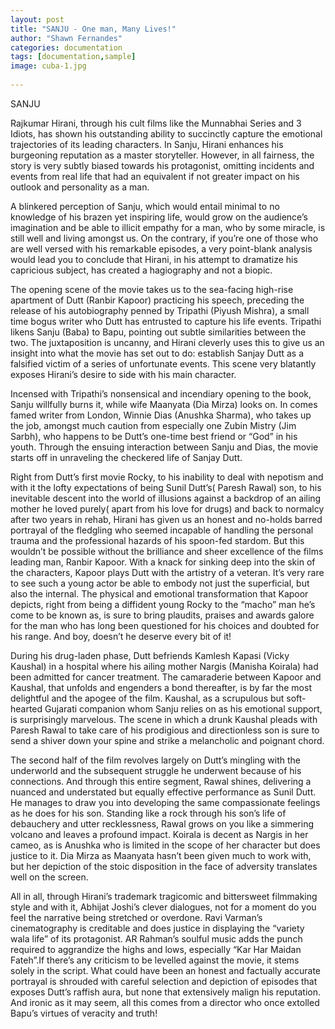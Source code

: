 ```yaml
---
layout: post
title: "SANJU - One man, Many Lives!"
author: "Shawn Fernandes"
categories: documentation
tags: [documentation,sample]
image: cuba-1.jpg
      
---
```




 SANJU 

Rajkumar Hirani, through his cult films like the Munnabhai Series and 3 Idiots, has shown his outstanding
ability to succinctly capture the emotional trajectories of its leading characters. In Sanju, Hirani
enhances his burgeoning reputation as a master storyteller. However, in all fairness, the story is very 
subtly biased towards his protagonist, omitting incidents and events from real life that had an
equivalent if not greater impact on his outlook and personality as a man.

A blinkered perception of Sanju, which would entail minimal to no knowledge of his brazen yet inspiring
life, would grow on the audience’s imagination and be able to illicit empathy for a man, who by some
miracle, is still well and living amongst us. On the contrary, if you’re one of those who are well 
versed with his remarkable episodes, a very point-blank analysis would lead you to conclude that Hirani,
in his attempt to dramatize his capricious subject, has created a hagiography and not a biopic.

The opening scene of the movie takes us to the sea-facing high-rise apartment of Dutt (Ranbir Kapoor)
practicing his speech, preceding the release of his autobiography penned by Tripathi (Piyush Mishra),
a small time bogus writer who Dutt has entrusted to capture his life events. Tripathi likens Sanju (Baba)
to Bapu, pointing out subtle similarities between the two. The juxtaposition is uncanny, and Hirani
cleverly uses this to give us an insight into what the movie has set out to do: establish Sanjay Dutt as
a falsified victim of a series of unfortunate events. This scene very blatantly exposes Hirani’s desire to
side with his main character.

Incensed with Tripathi’s nonsensical and incendiary opening to the book, Sanju willfully burns it, while
wife Maanyata (Dia Mirza) looks on. In comes famed writer from London, Winnie Dias (Anushka
Sharma), who takes up the job, amongst much caution from especially one Zubin Mistry (Jim Sarbh),
who happens to be Dutt’s one-time best friend or “God” in his youth. Through the ensuing interaction
between Sanju and Dias, the movie starts off in unraveling the checkered life of Sanjay Dutt.

Right from Dutt’s first movie Rocky, to his inability to deal with nepotism and with it the lofty
expectations of being Sunil Dutt’s( Paresh Rawal) son, to his inevitable descent into the world of
illusions against a backdrop of an ailing mother he loved purely( apart from his love for drugs) and
back to normalcy after two years in rehab, Hirani has given us an honest and no-holds barred portrayal
of the fledgling who seemed incapable of handling the personal trauma and the professional hazards
of his spoon-fed stardom. But this wouldn’t be possible without the brilliance and sheer excellence of
the films leading man, Ranbir Kapoor. With a knack for sinking deep into the skin of the characters,
Kapoor plays Dutt with the artistry of a veteran. It’s very rare to see such a young actor be able to
embody not just the superficial, but also the internal. The physical and emotional transformation that
Kapoor depicts, right from being a diffident young Rocky to the “macho” man he’s come to be known
as, is sure to bring plaudits, praises and awards galore for the man who has long been questioned for
his choices and doubted for his range. And boy, doesn’t he deserve every bit of it!

During his drug-laden phase, Dutt befriends Kamlesh Kapasi (Vicky Kaushal) in a hospital where his
ailing mother Nargis (Manisha Koirala) had been admitted for cancer treatment. The camaraderie
between Kapoor and Kaushal, that unfolds and engenders a bond thereafter, is by far the most
delightful and the apogee of the film. Kaushal, as a scrupulous but soft-hearted Gujarati companion
whom Sanju relies on as his emotional support, is surprisingly marvelous. The scene in which a drunk
Kaushal pleads with Paresh Rawal to take care of his prodigious and directionless son is sure to send
a shiver down your spine and strike a melancholic and poignant chord.

The second half of the film revolves largely on Dutt’s mingling with the underworld and the
subsequent struggle he underwent because of his connections. And through this entire segment,
Rawal shines, delivering a nuanced and understated but equally effective performance as Sunil Dutt.
He manages to draw you into developing the same compassionate feelings as he does for his son.
Standing like a rock through his son’s life of debauchery and utter recklessness, Rawal grows on you
like a simmering volcano and leaves a profound impact. Koirala is decent as Nargis in her cameo, as is
Anushka who is limited in the scope of her character but does justice to it. Dia Mirza as Maanyata
hasn’t been given much to work with, but her depiction of the stoic disposition in the face of adversity
translates well on the screen.

All in all, through Hirani’s trademark tragicomic and bittersweet filmmaking style and with it, Abhijat
Joshi’s clever dialogues, not for a moment do you feel the narrative being stretched or overdone. Ravi
Varman’s cinematography is creditable and does justice in displaying the “variety wala life” of its
protagonist. AR Rahman’s soulful music adds the punch required to aggrandize the highs and lows,
especially “Kar Har Maidan Fateh”.If there’s any criticism to be levelled against the movie, it stems solely 
in the script. What could have been an honest and factually accurate portrayal is shrouded with careful 
selection and depiction of episodes that exposes Dutt’s raffish aura, but none that extensively malign his 
reputation. And ironic as it may seem, all this comes from a director who once extolled Bapu’s virtues of veracity 
and truth!
